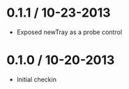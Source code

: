 0.1.1 / 10-23-2013
==================

  * Exposed newTray as a probe control

0.1.0 / 10-20-2013
==================

  * Initial checkin
